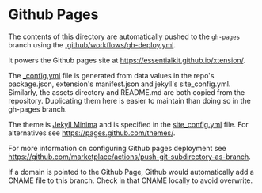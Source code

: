 # Github Pages

The contents of this directory are automatically pushed to the `gh-pages` branch using the [.github/workflows/gh-deploy.yml](../.github/workflows/gh-deploy.yml).

It powers the Github pages site at https://essentialkit.github.io/xtension/.

The [\_config.yml](_config.yml) file is generated from data values in the repo's package.json, extension's manifest.json and jekyll's site_config.yml.
Similarly, the assets directory and README.md are both copied from the repository. Duplicating them here is easier to maintain than doing so in the gh-pages branch.

The theme is [Jekyll Minima](https://github.com/jekyll/minima) and is specified in the [site_config.yml](site_config.yml) file. For alternatives see https://pages.github.com/themes/.

For more information on configuring Github pages deployment see https://github.com/marketplace/actions/push-git-subdirectory-as-branch.

If a domain is pointed to the Github Page, Github would automatically add a CNAME file to this branch.
Check in that CNAME locally to avoid overwrite.
